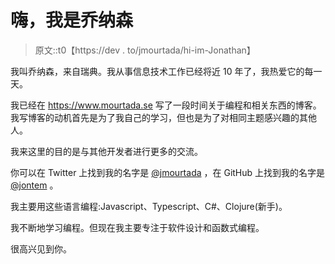 # 嗨，我是乔纳森

> 原文::t0【https://dev . to/jmourtada/hi-im-Jonathan】

我叫乔纳森，来自瑞典。我从事信息技术工作已经将近 10 年了，我热爱它的每一天。

我已经在 https://www.mourtada.se 写了一段时间关于编程和相关东西的博客。我写博客的动机首先是为了我自己的学习，但也是为了对相同主题感兴趣的其他人。

我来这里的目的是与其他开发者进行更多的交流。

你可以在 Twitter 上找到我的名字是 [@jmourtada](https://twitter.com/jmourtada) ，在 GitHub 上找到我的名字是 [@jontem](https://github.com/Jontem) 。

我主要用这些语言编程:Javascript、Typescript、C#、Clojure(新手)。

我不断地学习编程。但现在我主要专注于软件设计和函数式编程。

很高兴见到你。